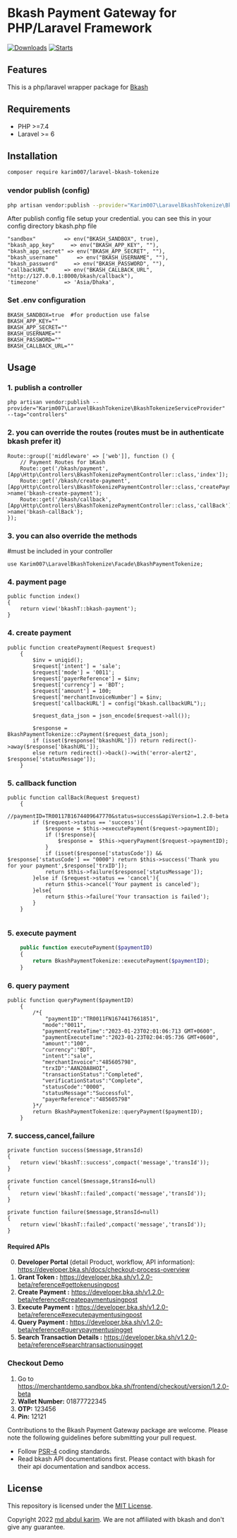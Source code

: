 # Bkash Payment Gateway for PHP/Laravel Framework

[![Downloads](https://img.shields.io/packagist/dt/karim007/laravel-bkash)](https://packagist.org/packages/karim007/laravel-bkash)
[![Starts](https://img.shields.io/packagist/stars/karim007/laravel-bkash)](https://packagist.org/packages/karim007/laravel-bkash)

## Features

This is a php/laravel wrapper package for [Bkash](https://developer.bka.sh/)

## Requirements

- PHP >=7.4
- Laravel >= 6


## Installation

```bash
composer require karim007/laravel-bkash-tokenize
```

### vendor publish (config)

```bash
php artisan vendor:publish --provider="Karim007\LaravelBkashTokenize\BkashTokenizeServiceProvider" --tag="config"

```

After publish config file setup your credential. you can see this in your config directory bkash.php file

```
"sandbox"         => env("BKASH_SANDBOX", true),
"bkash_app_key"     => env("BKASH_APP_KEY", ""),
"bkash_app_secret" => env("BKASH_APP_SECRET", ""),
"bkash_username"      => env("BKASH_USERNAME", ""),
"bkash_password"     => env("BKASH_PASSWORD", ""),
"callbackURL"     => env("BKASH_CALLBACK_URL", "http://127.0.0.1:8000/bkash/callback"),
'timezone'        => 'Asia/Dhaka', 
```

### Set .env configuration

```
BKASH_SANDBOX=true  #for production use false
BKASH_APP_KEY=""
BKASH_APP_SECRET=""
BKASH_USERNAME=""
BKASH_PASSWORD=""
BKASH_CALLBACK_URL=""
```

## Usage
### 1. publish a controller
```
php artisan vendor:publish --provider="Karim007\LaravelBkashTokenize\BkashTokenizeServiceProvider" --tag="controllers"

```

### 2. you can override the routes (routes must be in authenticate bkash prefer it)
```
Route::group(['middleware' => ['web']], function () {
    // Payment Routes for bKash
    Route::get('/bkash/payment', [App\Http\Controllers\BkashTokenizePaymentController::class,'index']);
    Route::get('/bkash/create-payment', [App\Http\Controllers\BkashTokenizePaymentController::class,'createPayment'])->name('bkash-create-payment');
    Route::get('/bkash/callback', [App\Http\Controllers\BkashTokenizePaymentController::class,'callBack'])->name('bkash-callBack');
});
```

### 3. you can also override the methods

#must be included in your controller
```
use Karim007\LaravelBkashTokenize\Facade\BkashPaymentTokenize;
```

### 4. payment page
```
public function index()
{
    return view('bkashT::bkash-payment');
}
```


### 4. create payment

```
public function createPayment(Request $request)
    {
        $inv = uniqid();
        $request['intent'] = 'sale';
        $request['mode'] = '0011';
        $request['payerReference'] = $inv;
        $request['currency'] = 'BDT';
        $request['amount'] = 100;
        $request['merchantInvoiceNumber'] = $inv;
        $request['callbackURL'] = config("bkash.callbackURL");;

        $request_data_json = json_encode($request->all());

        $response =  BkashPaymentTokenize::cPayment($request_data_json);
        if (isset($response['bkashURL'])) return redirect()->away($response['bkashURL']);
        else return redirect()->back()->with('error-alert2', $response['statusMessage']);
    }

```

### 5. callback function

```
public function callBack(Request $request)
    {
        //paymentID=TR00117B1674409647770&status=success&apiVersion=1.2.0-beta
        if ($request->status == 'success'){
            $response = $this->executePayment($request->paymentID);
            if (!$response){
                $response =  $this->queryPayment($request->paymentID);
            }
            if (isset($response['statusCode']) && $response['statusCode'] == "0000") return $this->success('Thank you for your payment',$response['trxID']);
            return $this->failure($response['statusMessage']);
        }else if ($request->status == 'cancel'){
            return $this->cancel('Your payment is canceled');
        }else{
            return $this->failure('Your transaction is failed');
        }
    }


```
### 5. execute payment
```php
    public function executePayment($paymentID)
    {
        return BkashPaymentTokenize::executePayment($paymentID);
    }
```

### 6. query payment

```
public function queryPayment($paymentID)
    {
        /*{
            "paymentID":"TR0011FN1674417661851",
           "mode":"0011",
           "paymentCreateTime":"2023-01-23T02:01:06:713 GMT+0600",
           "paymentExecuteTime":"2023-01-23T02:04:05:736 GMT+0600",
           "amount":"100",
           "currency":"BDT",
           "intent":"sale",
           "merchantInvoice":"485605798",
           "trxID":"AAN20A8HOI",
           "transactionStatus":"Completed",
           "verificationStatus":"Complete",
           "statusCode":"0000",
           "statusMessage":"Successful",
           "payerReference":"485605798"
        }*/
        return BkashPaymentTokenize::queryPayment($paymentID);
    }

```

### 7. success,cancel,failure

```
private function success($message,$transId)
{
    return view('bkashT::success',compact('message','transId'));
}

private function cancel($message,$transId=null)
{
    return view('bkashT::failed',compact('message','transId'));
}

private function failure($message,$transId=null)
{
    return view('bkashT::failed',compact('message','transId'));
}

```

#### Required APIs
0. **Developer Portal** (detail Product, workflow, API information): https://developer.bka.sh/docs/checkout-process-overview
1. **Grant Token :** https://developer.bka.sh/v1.2.0-beta/reference#gettokenusingpost
2. **Create Payment :** https://developer.bka.sh/v1.2.0-beta/reference#createpaymentusingpost
3. **Execute Payment :** https://developer.bka.sh/v1.2.0-beta/reference#executepaymentusingpost
4. **Query Payment :** https://developer.bka.sh/v1.2.0-beta/reference#querypaymentusingget
5. **Search Transaction Details :** https://developer.bka.sh/v1.2.0-beta/reference#searchtransactionusingget

### Checkout Demo
1. Go to https://merchantdemo.sandbox.bka.sh/frontend/checkout/version/1.2.0-beta
2. **Wallet Number:** 01877722345
3. **OTP:** 123456
4. **Pin:** 12121

Contributions to the Bkash Payment Gateway package are welcome. Please note the following guidelines before submitting your pull
request.

- Follow [PSR-4](http://www.php-fig.org/psr/psr-4/) coding standards.
- Read bkash API documentations first. Please contact with bkash for their api documentation and sandbox access.

## License

This repository is licensed under the [MIT License](http://opensource.org/licenses/MIT).

Copyright 2022 [md abdul karim](https://github.com/karim-007). We are not affiliated with bkash and don't give any guarantee. 
